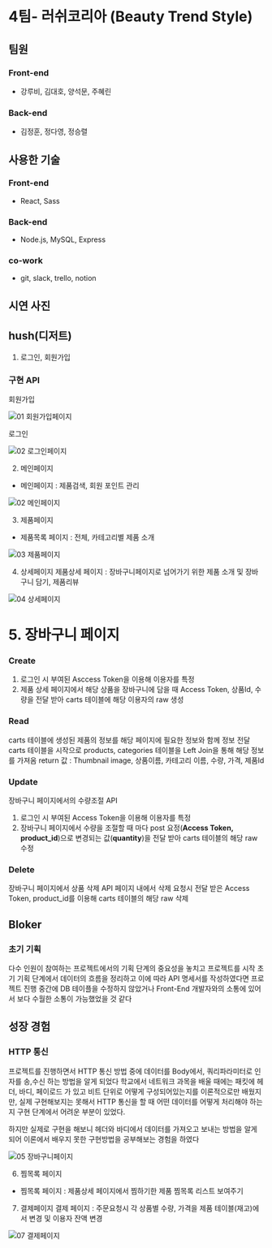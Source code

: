 # 4팀- 러쉬코리아 (Beauty Trend Style)

## 팀원

### Front-end

- 강루비, 김대호, 양석문, 주혜린

### Back-end

- 김정훈, 정다영, 정승렬

## 사용한 기술

### Front-end

- React, Sass

### Back-end

- Node.js, MySQL, Express

### co-work

- git, slack, trello, notion

## 시연 사진

## hush(디저트)

1. 로그인, 회원가입

### 구현 API

회원가입

![01 회원가입페이지](https://user-images.githubusercontent.com/103636274/193209653-b512b19d-d29d-452c-9c96-2481368a05d6.png)

로그인

![02 로그인페이지](https://user-images.githubusercontent.com/103636274/193209635-679cd55f-46de-40e2-a3bf-3176607cb6aa.png)

2. 메인페이지

- 메인페이지 : 제품검색, 회원 포인트 관리

![02 메인페이지](https://user-images.githubusercontent.com/103636274/193209773-eff64389-f8ee-4e79-8675-bce5949ca537.png)

3. 제품페이지

- 제품목록 페이지 : 전체, 카테고리별 제품 소개

![03 제품페이지](https://user-images.githubusercontent.com/103636274/193210036-623b9086-5f49-4ec1-80b6-32ee6f909552.png)

4. 상세페이지
   제품상세 페이지 : 장바구니페이지로 넘어가기 위한 제품 소개 및 장바구니 담기, 제품리뷰

![04 상세페이지](https://user-images.githubusercontent.com/103636274/193210382-19a07f24-de21-4f8c-9af1-d97255b8aa04.png)

# 5. 장바구니 페이지

### Create

1.  로그인 시 부여된 Asccess Token을 이용해 이용자를 특정
2.  제품 상세 페이지에서 해당 상품을 장바구니에 담을 때 Access Token, 상품Id, 수량을 전달 받아 carts 테이블에 해당 이용자의 raw 생성

### Read

carts 테이블에 생성된 제품의 정보를 해당 페이지에 필요한 정보와 함께 정보 전달
carts 테이블을 시작으로 products, categories 테이블을 Left Join을 통해 해당 정보를 가져옴
return 값 : Thumbnail image, 상품이름, 카테고리 이름, 수량, 가격, 제품Id

### Update

장바구니 페이지에서의 수량조절 API

1.  로그인 시 부여된 Access Token을 이용해 이용자를 특정
2.  장바구니 페이지에서 수량을 조절할 때 마다 post 요정(**Access Token, product_id**)으로 변경되는 값(**quantity**)을 전달 받아 carts 테이블의 해당 raw 수정

### Delete

장바구니 페이지에서 상품 삭제 API
페이지 내에서 삭제 요청시 전달 받은 Access Token, product_id를 이용해 carts 테이블의 해당 raw 삭제


## Bloker
### 초기 기획
다수 인원이 참여하는 프로젝트에서의 기획 단계의 중요성을 놓치고 프로젝트를 시작
초기 기획 단계에서 데이터의 흐름을 정리하고 이에 따라 API 명세서를 작성하였다면 프로젝트 진행 중간에 DB 테이플을 수정하지 않았거나 Front-End 개발자와의 소통에 있어서 보다 수월한 소통이 가능했었을 것 같다

## 성장 경험
### HTTP 통신
프로젝트를 진행하면서 HTTP 통신 방법 중에 데이터를 Body에서, 쿼리파라미터로 인자를 송,수신 하는 방법을 알게 되었다
학교에서 네트워크 과목을 배울 때에는 패킷에 헤더, 바디, 페이로드 가 있고 비트 단위로 어떻게 구성되어있는지를 이론적으로만 배웠지만, 실제 구현해보지는 못해서 HTTP 통신을 할 때 어떤 데이터를 어떻게 처리해야 하는지 구현 단계에서 어려운 부분이 있었다.

하지만 실제로 구현을 해보니 헤더와 바디에서 데이터를 가져오고 보내는 방법을 알게 되어 이론에서 배우지 못한 구현방법을 공부해보는 경험을 하였다  

![05 장바구니페이지](https://user-images.githubusercontent.com/103636274/193210694-ff098bd4-382a-46b5-9ef1-5131ed5da4a1.png)

6. 찜목록 페이지

- 찜목록 페이지 : 제품상세 페이지에서 찜하기한 제품 찜목록 리스트 보여주기

7. 결제페이지
   결제 페이지 : 주문요청시 각 상품별 수량, 가격을 제품 테이블(재고)에서 변경 및 이용자 잔액 변경

![07 결제페이지](https://user-images.githubusercontent.com/103636274/193210671-471361cb-9d3b-4041-9a27-4cfe629cf0aa.png)
